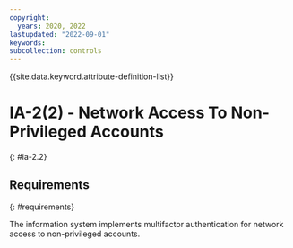```yaml
---
copyright:
  years: 2020, 2022
lastupdated: "2022-09-01"
keywords: 
subcollection: controls
---
```



{{site.data.keyword.attribute-definition-list}}


# IA-2(2) - Network Access To Non-Privileged Accounts
{: #ia-2.2}

## Requirements
{: #requirements}

The information system implements multifactor authentication for network access to non-privileged accounts.
